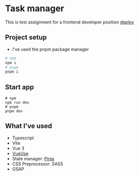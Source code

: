 # Task manager 

This is test assignment for a frontend developer position
[deploy](https://task-manager-picunada.netlify.app/)

## Project setup

- I've used the pnpm package manager

```bash
# npm
npm i
# pnpm
pnpm i
```

## Start app
```
# npm
npm run dev
# pnpm
pnpm dev
```

## What I've used

- Typescript
- Vite
- Vue 3
- [VueUse](https://vueuse.org/)
- State manager: [Pinia](https://pinia.vuejs.org/)
- CSS Preprocessor: SASS
- GSAP
